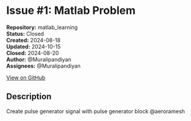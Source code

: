 # Issue #1: Matlab Problem

**Repository:** matlab_learning  
**Status:** Closed  
**Created:** 2024-08-18  
**Updated:** 2024-10-15  
**Closed:** 2024-08-20  
**Author:** @Muralipandiyan  
**Assignees:** @Muralipandiyan  

[View on GitHub](https://github.com/Simtestlab/matlab_learning/issues/1)

## Description

Create pulse generator signal with pulse generator block @aeroramesh 